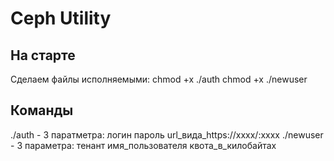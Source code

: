 # Ceph Utility

## На старте
Сделаем файлы исполняемыми:
chmod +x ./auth
chmod +x ./newuser

## Команды
./auth - 3 паратметра: логин пароль url_вида_https://xxxx/:xxxx
./newuser - 3 параметра: тенант имя_пользователя квота_в_килобайтах
